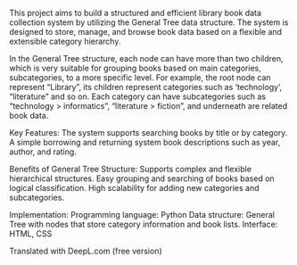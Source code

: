 
This project aims to build a structured and efficient library book data collection system by utilizing the General Tree data structure. The system is designed to store, manage, and browse book data based on a flexible and extensible category hierarchy.

In the General Tree structure, each node can have more than two children, which is very suitable for grouping books based on main categories, subcategories, to a more specific level. For example, the root node can represent “Library”, its children represent categories such as ‘technology’, “literature” and so on. Each category can have subcategories such as “technology > informatics”, “literature > fiction”, and underneath are related book data.

Key Features:
The system supports searching books by title or by category.
A simple borrowing and returning system
book descriptions such as year, author, and rating.

Benefits of General Tree Structure:
Supports complex and flexible hierarchical structures.
Easy grouping and searching of books based on logical classification.
High scalability for adding new categories and subcategories.

Implementation:
Programming language: Python
Data structure: General Tree with nodes that store category information and book lists.
Interface: HTML, CSS

Translated with DeepL.com (free version)
